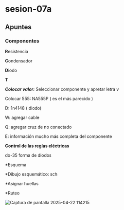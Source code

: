 # sesion-07a

## Apuntes 

### Componentes

**R**esistencia

**C**ondensador 

**D**iodo

**T**

***Colocar valor:***
Seleccionar componente y apretar letra v 

Colocar 555: NA555P ( es el más parecido )

D: 1n4148 ( diodo)

W: agregar cable 

Q: agregar cruz de no conectado  

E: información mucho más completa del componente 

**Control de las reglas eléctricas**

do-35 forma de diodos

*Esquema 

*Dibujo esquemático: sch

*Asignar huellas

*Ruteo

![Captura de pantalla 2025-04-22 114215](https://github.com/user-attachments/assets/996fbde3-415e-4dab-9985-3a436386ae01)






